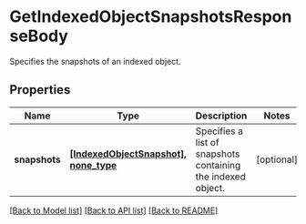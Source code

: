 # GetIndexedObjectSnapshotsResponseBody

Specifies the snapshots of an indexed object.

## Properties
Name | Type | Description | Notes
------------ | ------------- | ------------- | -------------
**snapshots** | [**[IndexedObjectSnapshot], none_type**](IndexedObjectSnapshot.md) | Specifies a list of snapshots containing the indexed object. | [optional] 

[[Back to Model list]](../README.md#documentation-for-models) [[Back to API list]](../README.md#documentation-for-api-endpoints) [[Back to README]](../README.md)


